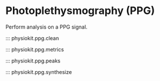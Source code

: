 # Photoplethysmography (PPG)

Perform analysis on a PPG signal.

::: physiokit.ppg.clean

::: physiokit.ppg.metrics

::: physiokit.ppg.peaks

::: physiokit.ppg.synthesize
